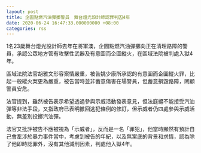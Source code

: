 ```yaml
---
layout: post
title: 企圖點燃汽油彈擲警員　舞台燈光設計師認罪判囚4年
date: 2020-06-24 16:47:33.000000000 +08:00
categories: rss
---
```


1名23歲舞台燈光設計師去年在將軍澳，企圖點燃汽油彈擲向正在清理路障的警員，承認公眾地方管有攻擊性武器及有意圖而企圖縱火，在區域法院被判處入獄4年。

區域法院法官胡雅文形容案情嚴重，被告姚少康所承認的有意圖而企圖縱火罪，比起一般縱火案更為嚴重，被告當時並非蓄意傷害在場警員，但蓄意損毀路障，罔顧警員安危。

法官提到，雖然被告表示希望透過參與示威活動發表意見，但法庭絕不能接受汽油彈等非法手段，又指政府已表明撤回逃犯條例的修訂，但示威者仍四處參與示威活動，無差別投擲汽油彈。

法官又批評被告不應被視為「示威者」，反而是一名「罪犯」，他當時顯然有預計自己會牽涉於暴力事件當中，考慮到被告的年紀，以及無案底的背景和求情，認為除了他即時認罪外，沒有其他減刑因素，判處他入獄4年。
